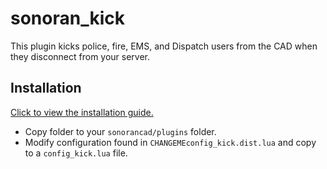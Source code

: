 # sonoran_kick
This plugin kicks police, fire, EMS, and Dispatch users from the CAD when they disconnect from your server.

## Installation

[Click to view the installation guide.](https://info.sonorancad.com/integration-plugins/integration-plugins/available-plugins/kick)

- Copy folder to your `sonorancad/plugins` folder. 
- Modify configuration found in `CHANGEMEconfig_kick.dist.lua` and copy to a `config_kick.lua` file.
